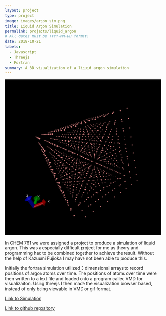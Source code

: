 ```yaml
---
layout: project
type: project
image: images/argon_sim.png
title: Liquid Argon Simulation
permalink: projects/liquid_argon
# All dates must be YYYY-MM-DD format!
date: 2018-10-21
labels:
  - Javascript
  - Threejs
  - Fortran
summary: A 3D visualization of a liquid argon simulation
---
```


  <img class="ui large image" src="../images/liquid argon.gif">
  
In CHEM 761 we were assigned a project to produce a simulation of liquid argon. This was a especially difficult project for me as theory and programming had to be combined together to achieve the result. Without the help of Kazuumi Fujioka I may have not been able to produce this. 

Initially the fortran simulation utilized 3 dimensional arrays to record positions of argon atoms over time. The positions of atoms over time were then written to a text file and loaded onto a program called VMD for visualizaiton. Using threejs I then made the visualization browser based, instead of only being viewable in VMD or gif format. 
  
 
[Link to Simulation](https://akkamin.github.io/threejs_example/example/examples/argon_simulation/argon_simulation.html)

[Link to github repository](https://github.com/akkamin/threejs_example)


